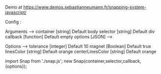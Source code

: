 Demo at https://www.demos.sebastianneumann.fr/snapping-system-javascript/

Config :

Arguments -->
container [string] Default body
selector [string] Default div
callback [function] Default empty
options [JSON] -->

Options -->
tolerance [integer] Default 10
magnet [Boolean] Default true
linesColor [string] Default orange
centerLinesColor [string] Default orange


import Snap from './snap.js';
new Snap(container,selector,callback,{options});
